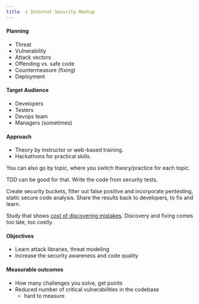 ```yaml
---
title  : Internal Security Meetup
---
```


#### Planning

- Threat
- Vulnerability
- Attack vectors
- Offending vs. safe code
- Countermeasure (fixing)
- Deployment

#### Target Audience

- Developers
- Testers
- Devops team
- Managers (sometimes)

#### Approach

- Theory by instructor or web-based training.
- Hackathons for practical skills.

You can also go by topic, where you switch theory/practice for each
topic.

TDD can be good for that. Write the code from security tests.

Create security buckets, filter out false positive and incorporate
pentesting, static secure code analysis. Share the results back to
developers, to fix and learn.

Study that shows
[cost of discovering mistakes](https://espincorp.wordpress.com/tag/sdlc-bugs/).
Discovery and fixing comes too late, too costly.

#### Objectives

- Learn attack libraries, threat modeling
- Increase the security awareness and code quality

#### Measurable outcomes

- How many challenges you solve, get points
- Reduced number of critical vulnerabilities in the codebase
  - hard to measure
